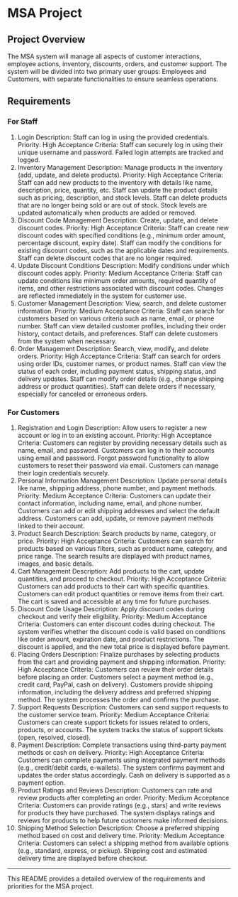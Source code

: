 # MSA Project

## Project Overview
The MSA system will manage all aspects of customer interactions, employee actions, inventory, discounts, orders, and customer support. The system will be divided into two primary user groups: Employees and Customers, with separate functionalities to ensure seamless operations.

## Requirements

### For Staff
1. Login
Description: Staff can log in using the provided credentials.
Priority: High
Acceptance Criteria:
Staff can securely log in using their unique username and password.
Failed login attempts are tracked and logged.
2. Inventory Management
Description: Manage products in the inventory (add, update, and delete products).
Priority: High
Acceptance Criteria:
Staff can add new products to the inventory with details like name, description, price, quantity, etc.
Staff can update the product details such as pricing, description, and stock levels.
Staff can delete products that are no longer being sold or are out of stock.
Stock levels are updated automatically when products are added or removed.
3. Discount Code Management
Description: Create, update, and delete discount codes.
Priority: High
Acceptance Criteria:
Staff can create new discount codes with specified conditions (e.g., minimum order amount, percentage discount, expiry date).
Staff can modify the conditions for existing discount codes, such as the applicable dates and requirements.
Staff can delete discount codes that are no longer required.
4. Update Discount Conditions
Description: Modify conditions under which discount codes apply.
Priority: Medium
Acceptance Criteria:
Staff can update conditions like minimum order amounts, required quantity of items, and other restrictions associated with discount codes.
Changes are reflected immediately in the system for customer use.
5. Customer Management
Description: View, search, and delete customer information.
Priority: Medium
Acceptance Criteria:
Staff can search for customers based on various criteria such as name, email, or phone number.
Staff can view detailed customer profiles, including their order history, contact details, and preferences.
Staff can delete customers from the system when necessary.
6. Order Management
Description: Search, view, modify, and delete orders.
Priority: High
Acceptance Criteria:
Staff can search for orders using order IDs, customer names, or product names.
Staff can view the status of each order, including payment status, shipping status, and delivery updates.
Staff can modify order details (e.g., change shipping address or product quantities).
Staff can delete orders if necessary, especially for canceled or erroneous orders.

### For Customers
1. Registration and Login
Description: Allow users to register a new account or log in to an existing account.
Priority: High
Acceptance Criteria:
Customers can register by providing necessary details such as name, email, and password.
Customers can log in to their accounts using email and password.
Forgot password functionality to allow customers to reset their password via email.
Customers can manage their login credentials securely.
2. Personal Information Management
Description: Update personal details like name, shipping address, phone number, and payment methods.
Priority: Medium
Acceptance Criteria:
Customers can update their contact information, including name, email, and phone number.
Customers can add or edit shipping addresses and select the default address.
Customers can add, update, or remove payment methods linked to their account.
3. Product Search
Description: Search products by name, category, or price.
Priority: High
Acceptance Criteria:
Customers can search for products based on various filters, such as product name, category, and price range.
The search results are displayed with product names, images, and basic details.
4. Cart Management
Description: Add products to the cart, update quantities, and proceed to checkout.
Priority: High
Acceptance Criteria:
Customers can add products to their cart with specific quantities.
Customers can edit product quantities or remove items from their cart.
The cart is saved and accessible at any time for future purchases.
5. Discount Code Usage
Description: Apply discount codes during checkout and verify their eligibility.
Priority: Medium
Acceptance Criteria:
Customers can enter discount codes during checkout.
The system verifies whether the discount code is valid based on conditions like order amount, expiration date, and product restrictions.
The discount is applied, and the new total price is displayed before payment.
6. Placing Orders
Description: Finalize purchases by selecting products from the cart and providing payment and shipping information.
Priority: High
Acceptance Criteria:
Customers can review their order details before placing an order.
Customers select a payment method (e.g., credit card, PayPal, cash on delivery).
Customers provide shipping information, including the delivery address and preferred shipping method.
The system processes the order and confirms the purchase.
7. Support Requests
Description: Customers can send support requests to the customer service team.
Priority: Medium
Acceptance Criteria:
Customers can create support tickets for issues related to orders, products, or accounts.
The system tracks the status of support tickets (open, resolved, closed).
8. Payment
Description: Complete transactions using third-party payment methods or cash on delivery.
Priority: High
Acceptance Criteria:
Customers can complete payments using integrated payment methods (e.g., credit/debit cards, e-wallets).
The system confirms payment and updates the order status accordingly.
Cash on delivery is supported as a payment option.
9. Product Ratings and Reviews
Description: Customers can rate and review products after completing an order.
Priority: Medium
Acceptance Criteria:
Customers can provide ratings (e.g., stars) and write reviews for products they have purchased.
The system displays ratings and reviews for products to help future customers make informed decisions.
10. Shipping Method Selection
Description: Choose a preferred shipping method based on cost and delivery time.
Priority: Medium
Acceptance Criteria:
Customers can select a shipping method from available options (e.g., standard, express, or pickup).
Shipping cost and estimated delivery time are displayed before checkout.
---
This README provides a detailed overview of the requirements and priorities for the MSA project.
